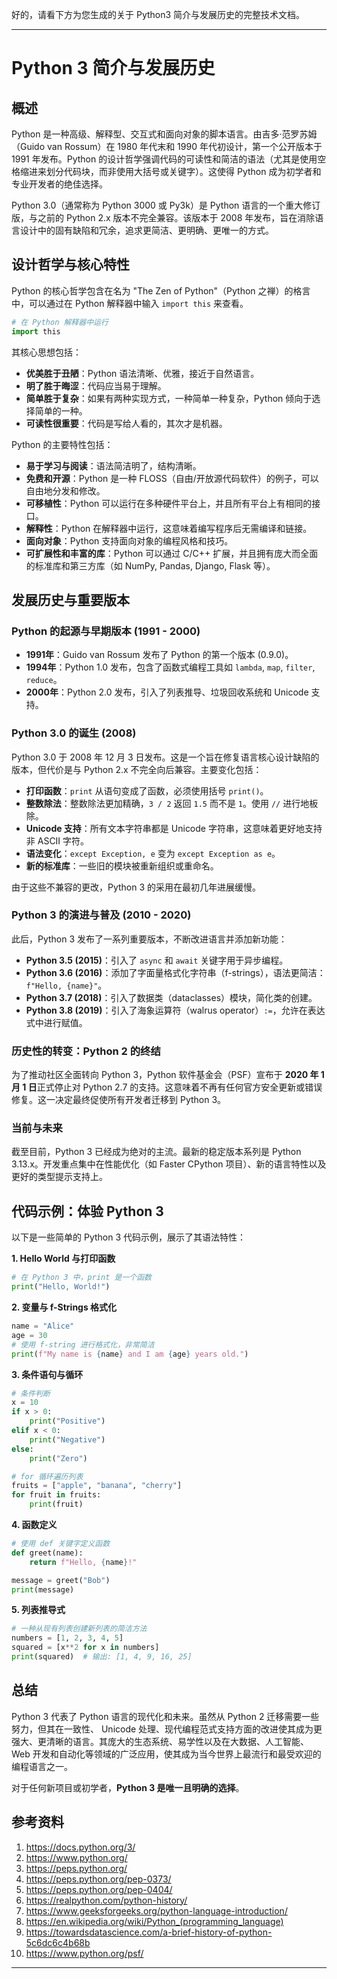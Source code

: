 好的，请看下方为您生成的关于 Python3 简介与发展历史的完整技术文档。

---

# Python 3 简介与发展历史

## 概述

Python 是一种高级、解释型、交互式和面向对象的脚本语言。由吉多·范罗苏姆（Guido van Rossum）在 1980 年代末和 1990 年代初设计，第一个公开版本于 1991 年发布。Python 的设计哲学强调代码的可读性和简洁的语法（尤其是使用空格缩进来划分代码块，而非使用大括号或关键字）。这使得 Python 成为初学者和专业开发者的绝佳选择。

Python 3.0（通常称为 Python 3000 或 Py3k）是 Python 语言的一个重大修订版，与之前的 Python 2.x 版本不完全兼容。该版本于 2008 年发布，旨在消除语言设计中的固有缺陷和冗余，追求更简洁、更明确、更唯一的方式。

## 设计哲学与核心特性

Python 的核心哲学包含在名为 "The Zen of Python"（Python 之禅）的格言中，可以通过在 Python 解释器中输入 `import this` 来查看。

```python
# 在 Python 解释器中运行
import this
```

其核心思想包括：

- **优美胜于丑陋**：Python 语法清晰、优雅，接近于自然语言。
- **明了胜于晦涩**：代码应当易于理解。
- **简单胜于复杂**：如果有两种实现方式，一种简单一种复杂，Python 倾向于选择简单的一种。
- **可读性很重要**：代码是写给人看的，其次才是机器。

Python 的主要特性包括：

- **易于学习与阅读**：语法简洁明了，结构清晰。
- **免费和开源**：Python 是一种 FLOSS（自由/开放源代码软件）的例子，可以自由地分发和修改。
- **可移植性**：Python 可以运行在多种硬件平台上，并且所有平台上有相同的接口。
- **解释性**：Python 在解释器中运行，这意味着编写程序后无需编译和链接。
- **面向对象**：Python 支持面向对象的编程风格和技巧。
- **可扩展性和丰富的库**：Python 可以通过 C/C++ 扩展，并且拥有庞大而全面的标准库和第三方库（如 NumPy, Pandas, Django, Flask 等）。

## 发展历史与重要版本

### Python 的起源与早期版本 (1991 - 2000)

- **1991年**：Guido van Rossum 发布了 Python 的第一个版本 (0.9.0)。
- **1994年**：Python 1.0 发布，包含了函数式编程工具如 `lambda`, `map`, `filter`, `reduce`。
- **2000年**：Python 2.0 发布，引入了列表推导、垃圾回收系统和 Unicode 支持。

### Python 3.0 的诞生 (2008)

Python 3.0 于 2008 年 12 月 3 日发布。这是一个旨在修复语言核心设计缺陷的版本，但代价是与 Python 2.x 不完全向后兼容。主要变化包括：

- **打印函数**：`print` 从语句变成了函数，必须使用括号 `print()`。
- **整数除法**：整数除法更加精确，`3 / 2` 返回 `1.5` 而不是 `1`。使用 `//` 进行地板除。
- **Unicode 支持**：所有文本字符串都是 Unicode 字符串，这意味着更好地支持非 ASCII 字符。
- **语法变化**：`except Exception, e` 变为 `except Exception as e`。
- **新的标准库**：一些旧的模块被重新组织或重命名。

由于这些不兼容的更改，Python 3 的采用在最初几年进展缓慢。

### Python 3 的演进与普及 (2010 - 2020)

此后，Python 3 发布了一系列重要版本，不断改进语言并添加新功能：

- **Python 3.5 (2015)**：引入了 `async` 和 `await` 关键字用于异步编程。
- **Python 3.6 (2016)**：添加了字面量格式化字符串（f-strings），语法更简洁：`f"Hello, {name}"`。
- **Python 3.7 (2018)**：引入了数据类（dataclasses）模块，简化类的创建。
- **Python 3.8 (2019)**：引入了海象运算符（walrus operator）`:=`，允许在表达式中进行赋值。

### 历史性的转变：Python 2 的终结

为了推动社区全面转向 Python 3，Python 软件基金会（PSF）宣布于 **2020 年 1 月 1 日**正式停止对 Python 2.7 的支持。这意味着不再有任何官方安全更新或错误修复。这一决定最终促使所有开发者迁移到 Python 3。

### 当前与未来

截至目前，Python 3 已经成为绝对的主流。最新的稳定版本系列是 Python 3.13.x。开发重点集中在性能优化（如 Faster CPython 项目）、新的语言特性以及更好的类型提示支持上。

## 代码示例：体验 Python 3

以下是一些简单的 Python 3 代码示例，展示了其语法特性：

**1. Hello World 与打印函数**

```python
# 在 Python 3 中，print 是一个函数
print("Hello, World!")
```

**2. 变量与 f-Strings 格式化**

```python
name = "Alice"
age = 30
# 使用 f-string 进行格式化，非常简洁
print(f"My name is {name} and I am {age} years old.")
```

**3. 条件语句与循环**

```python
# 条件判断
x = 10
if x > 0:
    print("Positive")
elif x < 0:
    print("Negative")
else:
    print("Zero")

# for 循环遍历列表
fruits = ["apple", "banana", "cherry"]
for fruit in fruits:
    print(fruit)
```

**4. 函数定义**

```python
# 使用 def 关键字定义函数
def greet(name):
    return f"Hello, {name}!"

message = greet("Bob")
print(message)
```

**5. 列表推导式**

```python
# 一种从现有列表创建新列表的简洁方法
numbers = [1, 2, 3, 4, 5]
squared = [x**2 for x in numbers]
print(squared)  # 输出: [1, 4, 9, 16, 25]
```

## 总结

Python 3 代表了 Python 语言的现代化和未来。虽然从 Python 2 迁移需要一些努力，但其在一致性、 Unicode 处理、现代编程范式支持方面的改进使其成为更强大、更清晰的语言。其庞大的生态系统、易学性以及在大数据、人工智能、Web 开发和自动化等领域的广泛应用，使其成为当今世界上最流行和最受欢迎的编程语言之一。

对于任何新项目或初学者，**Python 3 是唯一且明确的选择**。

## 参考资料

1. <https://docs.python.org/3/>
2. <https://www.python.org/>
3. <https://peps.python.org/>
4. <https://peps.python.org/pep-0373/>
5. <https://peps.python.org/pep-0404/>
6. <https://realpython.com/python-history/>
7. <https://www.geeksforgeeks.org/python-language-introduction/>
8. <https://en.wikipedia.org/wiki/Python_(programming_language)>
9. <https://towardsdatascience.com/a-brief-history-of-python-5c6dc6c4b68b>
10. <https://www.python.org/psf/>

---
